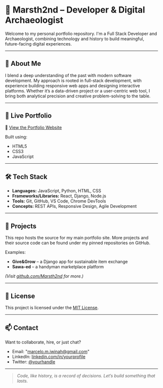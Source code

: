 # 💼 Marsth2nd – Developer & Digital Archaeologist

Welcome to my personal portfolio repository. I'm a Full Stack Developer and Archaeologist, combining technology and history to build meaningful, future-facing digital experiences.

---

## 🧠 About Me

I blend a deep understanding of the past with modern software development. My approach is rooted in full-stack development, with experience building responsive web apps and designing interactive platforms. Whether it’s a data-driven project or a user-centric web tool, I bring both analytical precision and creative problem-solving to the table.

---

## 🚀 Live Portfolio

🔗 [View the Portfolio Website](https://marsth2nd.github.io/Portfolio/)

Built using:
- HTML5
- CSS3
- JavaScript

---

## 🛠️ Tech Stack

- **Languages:** JavaScript, Python, HTML, CSS
- **Frameworks/Libraries:** React, Django, Node.js
- **Tools:** Git, GitHub, VS Code, Chrome DevTools
- **Concepts:** REST APIs, Responsive Design, Agile Development

---

## 📂 Projects

This repo hosts the source for my main portfolio site. More projects and their source code can be found under my pinned repositories on GitHub.

Examples:
- **Give&Grow** – a Django app for sustainable item exchange
- **Sawa-ed** – a handyman marketplace platform

*(Visit [github.com/Marsth2nd](https://github.com/Marsth2nd) for more.)*

---

## 📄 License

This project is licensed under the [MIT License](LICENSE).

---

## 📫 Contact

Want to collaborate, hire, or just chat?

- Email: "marcelo.m.iwinah@gmail.com"
- LinkedIn: [linkedin.com/in/yourprofile](https://www.linkedin.com/in/yourprofile)
- Twitter: [@yourhandle](https://twitter.com/yourhandle)

---

> *Code, like history, is a record of decisions. Let’s build something that lasts.*

